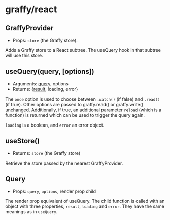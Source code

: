 # graffy/react

## GraffyProvider

- Props: `store` (the Graffy store).

Adds a Graffy store to a React subtree. The useQuery hook in that subtree will use this store.

## useQuery(query, [options])

- Arguments: [query](20-Types#Queries), options
- Returns: {[result](20-Types#Graphs), loading, error}

The `once` option is used to choose between `.watch()` (if false) and `.read()` (if true). Other options are passed to graffy.read() or graffy.write() unchanged. Additionally, if true, an additional parameter `reload` (which is a function) is returned which can be used to trigger the query again.

`loading` is a boolean, and `error` an error object.

## useStore()

- Returns: `store` (the Graffy store)

Retrieve the store passed by the nearest GraffyProvider.

## Query

- Props: `query`, `options`, render prop child

The render prop equivalent of useQuery. The child function is called with an object with three properties, `result`, `loading` and `error`. They have the same meanings as in `useQuery`.
